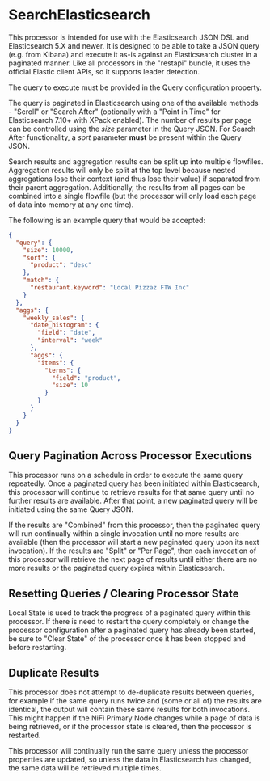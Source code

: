 <!--
  Licensed to the Apache Software Foundation (ASF) under one or more
  contributor license agreements.  See the NOTICE file distributed with
  this work for additional information regarding copyright ownership.
  The ASF licenses this file to You under the Apache License, Version 2.0
  (the "License"); you may not use this file except in compliance with
  the License.  You may obtain a copy of the License at
      http://www.apache.org/licenses/LICENSE-2.0
  Unless required by applicable law or agreed to in writing, software
  distributed under the License is distributed on an "AS IS" BASIS,
  WITHOUT WARRANTIES OR CONDITIONS OF ANY KIND, either express or implied.
  See the License for the specific language governing permissions and
  limitations under the License.
-->

# SearchElasticsearch

This processor is intended for use with the Elasticsearch JSON DSL and Elasticsearch 5.X and newer. It is designed to be
able to take a JSON query (e.g. from Kibana) and execute it as-is against an Elasticsearch cluster in a paginated
manner. Like all processors in the "restapi" bundle, it uses the official Elastic client APIs, so it supports leader
detection.

The query to execute must be provided in the Query configuration property.

The query is paginated in Elasticsearch using one of the available methods - "Scroll" or "Search After" (optionally with
a "Point in Time" for Elasticsearch 7.10+ with XPack enabled). The number of results per page can be controlled using
the _size_ parameter in the Query JSON. For Search After functionality, a _sort_ parameter **must** be present within
the Query JSON.

Search results and aggregation results can be split up into multiple flowfiles. Aggregation results will only be split
at the top level because nested aggregations lose their context (and thus lose their value) if separated from their
parent aggregation. Additionally, the results from all pages can be combined into a single flowfile (but the processor
will only load each page of data into memory at any one time).

The following is an example query that would be accepted:

```json
{
  "query": {
    "size": 10000,
    "sort": {
      "product": "desc"
    },
    "match": {
      "restaurant.keyword": "Local Pizzaz FTW Inc"
    }
  },
  "aggs": {
    "weekly_sales": {
      "date_histogram": {
        "field": "date",
        "interval": "week"
      },
      "aggs": {
        "items": {
          "terms": {
            "field": "product",
            "size": 10
          }
        }
      }
    }
  }
}
```

## Query Pagination Across Processor Executions

This processor runs on a schedule in order to execute the same query repeatedly. Once a paginated query has been
initiated within Elasticsearch, this processor will continue to retrieve results for that same query until no further
results are available. After that point, a new paginated query will be initiated using the same Query JSON.

If the results are "Combined" from this processor, then the paginated query will run continually within a single
invocation until no more results are available (then the processor will start a new paginated query upon its next
invocation). If the results are "Split" or "Per Page", then each invocation of this processor will retrieve the next
page of results until either there are no more results or the paginated query expires within Elasticsearch.

## Resetting Queries / Clearing Processor State

Local State is used to track the progress of a paginated query within this processor. If there is need to restart the
query completely or change the processor configuration after a paginated query has already been started, be sure to 
"Clear State" of the processor once it has been stopped and before restarting.

## Duplicate Results

This processor does not attempt to de-duplicate results between queries, for example if the same query runs twice and 
(some or all of) the results are identical, the output will contain these same results for both invocations. This might
happen if the NiFi Primary Node changes while a page of data is being retrieved, or if the processor state is cleared,
then the processor is restarted.

This processor will continually run the same query unless the processor properties are updated, so unless the data in
Elasticsearch has changed, the same data will be retrieved multiple times.